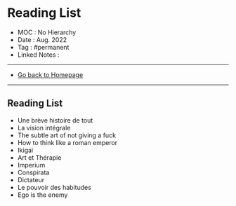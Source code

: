 # Reading List
- MOC : No Hierarchy
- Date : Aug. 2022
- Tag : #permanent
- Linked Notes : 
-------------------
- [Go back to Homepage](https://misudashi.ga/)
-----

## Reading List
- Une brève histoire de tout
- La vision intégrale
- The subtle art of not giving a fuck
- How to think like a roman emperor
- Ikigai
- Art et Thérapie
- Imperium
- Conspirata
- Dictateur
- Le pouvoir des habitudes
- Ego is the enemy